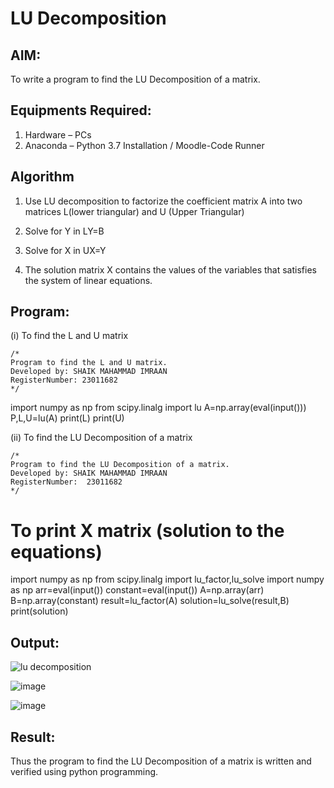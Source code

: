# LU Decomposition 

## AIM:
To write a program to find the LU Decomposition of a matrix.

## Equipments Required:
1. Hardware – PCs
2. Anaconda – Python 3.7 Installation / Moodle-Code Runner

## Algorithm
1. Use LU decomposition to factorize the coefficient matrix A into two matrices L(lower triangular) and U (Upper Triangular)

2. Solve for Y in LY=B
3. Solve for X in UX=Y
4. The solution matrix X contains the values of the variables that satisfies the system of linear equations.

## Program:
(i) To find the L and U matrix
```
/*
Program to find the L and U matrix.
Developed by: SHAIK MAHAMMAD IMRAAN
RegisterNumber: 23011682
*/
```
import numpy as np
from scipy.linalg import lu
A=np.array(eval(input()))
P,L,U=lu(A)
print(L)
print(U)

(ii) To find the LU Decomposition of a matrix
```
/*
Program to find the LU Decomposition of a matrix.
Developed by: SHAIK MAHAMMAD IMRAAN
RegisterNumber:  23011682
*/
```
# To print X matrix (solution to the equations)
import numpy as np
from scipy.linalg import lu_factor,lu_solve
import numpy as np
arr=eval(input())
constant=eval(input())
A=np.array(arr)
B=np.array(constant)
result=lu_factor(A)
solution=lu_solve(result,B)
print(solution)

## Output:
![lu decomposition]()

![image](https://github.com/IMRAAN2005/LU-Decomposition/assets/149347407/102c2f19-ba34-4d18-bef6-76bc9b93324b)


![image](https://github.com/IMRAAN2005/LU-Decomposition/assets/149347407/81d6c9c6-a53f-4d92-bd2f-777f1f6b625c)



## Result:
Thus the program to find the LU Decomposition of a matrix is written and verified using python programming.

